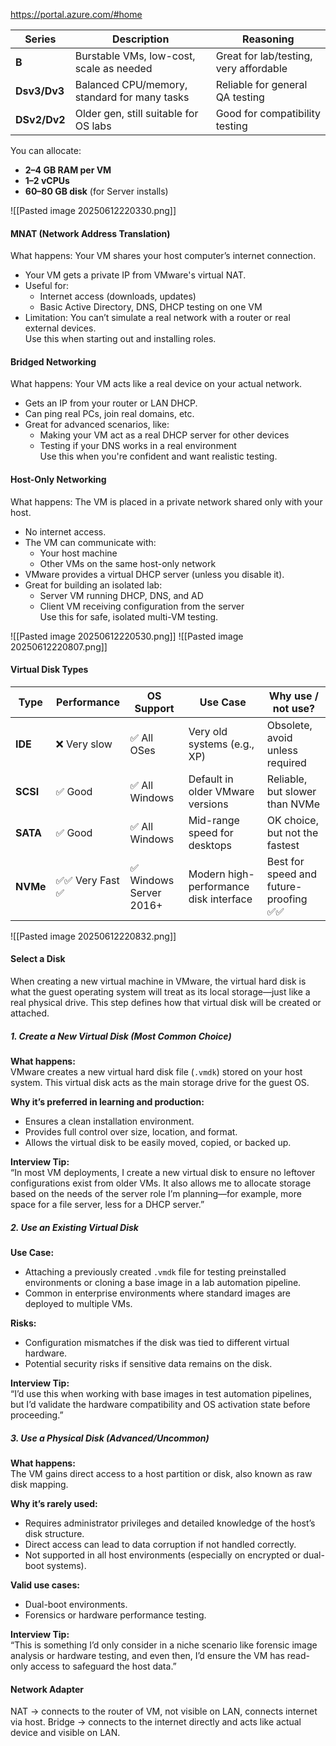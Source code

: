 https://portal.azure.com/#home

| **Series**   | **Description**                              | **Reasoning**                          |
| ------------ | -------------------------------------------- | -------------------------------------- |
| **B**        | Burstable VMs, low-cost, scale as needed     | Great for lab/testing, very affordable |
| **Dsv3/Dv3** | Balanced CPU/memory, standard for many tasks | Reliable for general QA testing        |
| **DSv2/Dv2** | Older gen, still suitable for OS labs        | Good for compatibility testing         |

You can allocate:

- **2–4 GB RAM per VM**
- **1–2 vCPUs**
- **60–80 GB disk** (for Server installs)

![[Pasted image 20250612220330.png]]
#### M**NAT (Network Address Translation)**  
What happens: Your VM shares your host computer’s internet connection.

- Your VM gets a private IP from VMware's virtual NAT.
- Useful for:
    - Internet access (downloads, updates)
    - Basic Active Directory, DNS, DHCP testing on one VM
- Limitation: You can’t simulate a real network with a router or real external devices.  
    Use this when starting out and installing roles.



#### **Bridged Networking**  
What happens: Your VM acts like a real device on your actual network.

- Gets an IP from your router or LAN DHCP.
- Can ping real PCs, join real domains, etc.
- Great for advanced scenarios, like:
    - Making your VM act as a real DHCP server for other devices
    - Testing if your DNS works in a real environment  
        Use this when you're confident and want realistic testing.


#### **Host-Only Networking**  
What happens: The VM is placed in a private network shared only with your host.

- No internet access.
- The VM can communicate with:
    - Your host machine
    - Other VMs on the same host-only network
- VMware provides a virtual DHCP server (unless you disable it).
- Great for building an isolated lab:
    - Server VM running DHCP, DNS, and AD
    - Client VM receiving configuration from the server  
        Use this for safe, isolated multi-VM testing.

![[Pasted image 20250612220530.png]]
![[Pasted image 20250612220807.png]]
#### Virtual Disk Types

| Type     | Performance    | OS Support             | Use Case                               | Why use / not use?                    |
| -------- | -------------- | ---------------------- | -------------------------------------- | ------------------------------------- |
| **IDE**  | ❌ Very slow    | ✅ All OSes             | Very old systems (e.g., XP)            | Obsolete, avoid unless required       |
| **SCSI** | ✅ Good         | ✅ All Windows          | Default in older VMware versions       | Reliable, but slower than NVMe        |
| **SATA** | ✅ Good         | ✅ All Windows          | Mid-range speed for desktops           | OK choice, but not the fastest        |
| **NVMe** | ✅✅ Very Fast ✅ | ✅ Windows Server 2016+ | Modern high-performance disk interface | Best for speed and future-proofing ✅✅ |

![[Pasted image 20250612220832.png]]
#### Select a Disk

When creating a new virtual machine in VMware, the virtual hard disk is what the guest operating system will treat as its local storage—just like a real physical drive. This step defines how that virtual disk will be created or attached.

##### 1. Create a New Virtual Disk (Most Common Choice)

**What happens:**  
VMware creates a new virtual hard disk file (`.vmdk`) stored on your host system. This virtual disk acts as the main storage drive for the guest OS.

**Why it’s preferred in learning and production:**

- Ensures a clean installation environment.
- Provides full control over size, location, and format.
- Allows the virtual disk to be easily moved, copied, or backed up.
   

**Interview Tip:**  
“In most VM deployments, I create a new virtual disk to ensure no leftover configurations exist from older VMs. It also allows me to allocate storage based on the needs of the server role I’m planning—for example, more space for a file server, less for a DHCP server.”

##### 2. Use an Existing Virtual Disk

**Use Case:**

- Attaching a previously created `.vmdk` file for testing preinstalled environments or cloning a base image in a lab automation pipeline.
- Common in enterprise environments where standard images are deployed to multiple VMs.

**Risks:**

- Configuration mismatches if the disk was tied to different virtual hardware.
- Potential security risks if sensitive data remains on the disk.

**Interview Tip:**  
“I’d use this when working with base images in test automation pipelines, but I’d validate the hardware compatibility and OS activation state before proceeding.”

##### 3. Use a Physical Disk (Advanced/Uncommon)

**What happens:**  
The VM gains direct access to a host partition or disk, also known as raw disk mapping.

**Why it’s rarely used:**

- Requires administrator privileges and detailed knowledge of the host’s disk structure.
- Direct access can lead to data corruption if not handled correctly.
- Not supported in all host environments (especially on encrypted or dual-boot systems).

**Valid use cases:**

- Dual-boot environments.
- Forensics or hardware performance testing.

**Interview Tip:**  
“This is something I’d only consider in a niche scenario like forensic image analysis or hardware testing, and even then, I’d ensure the VM has read-only access to safeguard the host data.”





#### Network Adapter

NAT -> connects to the router of VM, not visible on LAN, connects internet via host.
Bridge -> connects to the internet directly and acts like actual device and visible on LAN.